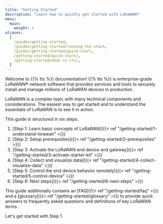 ```yaml
---
title: "Getting Started"
description: "Learn how to quickly get started with LoRaWAN®"
menu:
  main:
    weight: 1
aliases:
  [
    /guides/getting-started,
    /guides/getting-started/running-the-stack,
    /guides/getting-started/quick-start,
    /getting-started/quick-start/,
    /getting-started/what-is-tts/,
  ]
---
```


Welcome to {{% tts %}} documentation! {{% tts %}} is enterprise-grade LoRaWAN® network software that provides services and tools to securely install and manage millions of LoRaWAN devices in production.

LoRaWAN is a complex topic with many technical components and considerations. The easiest way to get started and to understand the essentials of LoRaWAN is to see it in action.

This guide is structured in six steps.

1. [Step 1: Learn basic concepts of LoRaWAN]({{< ref "/getting-started/1-understand-lorawan" >}})
2. [Step 2: Setup prerequisites]({{< ref "/getting-started/2-prerequisites" >}})
3. [Step 3: Activate the LoRaWAN end device and gateway]({{< ref "/getting-started/3-activate-starter-kit" >}})
4. [Step 4: Collect and visualize data]({{< ref "/getting-started/4-collect-visualize-data" >}})
5. [Step 5: Control the end device behavior remotely]({{< ref "/getting-started/5-control-device" >}})
6. [Step 6: Next steps]({{< ref "/getting-started/6-next-steps" >}})

This guide additionally contains an [FAQ]({{< ref "/getting-started/faq" >}}) and a [glossary]({{< ref "/getting-started/glossary" >}}) to provide quick answers to frequently asked questions and definitions of key LoRaWAN terms.

Let's get started with Step 1.
